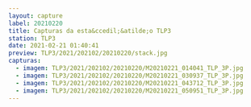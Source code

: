 ```yaml
---
layout: capture
label: 20210220
title: Capturas da esta&ccedil;&atilde;o TLP3
station: TLP3
date: 2021-02-21 01:40:41
preview: TLP3/2021/202102/20210220/stack.jpg
capturas:
  - imagem: TLP3/2021/202102/20210220/M20210221_014041_TLP_3P.jpg
  - imagem: TLP3/2021/202102/20210220/M20210221_030937_TLP_3P.jpg
  - imagem: TLP3/2021/202102/20210220/M20210221_043712_TLP_3P.jpg
  - imagem: TLP3/2021/202102/20210220/M20210221_050951_TLP_3P.jpg
---
```

